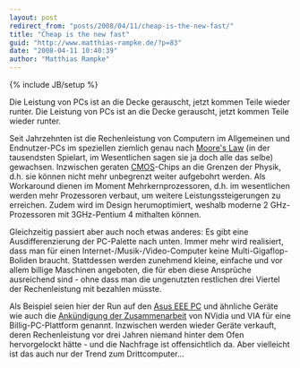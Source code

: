 ```yaml
---
layout: post
redirect_from: "posts/2008/04/11/cheap-is-the-new-fast/"
title: "Cheap is the new fast"
guid: "http://www.matthias-rampke.de/?p=83"
date: "2008-04-11 10:40:39"
author: "Matthias Rampke"
---
```

{% include JB/setup %}

Die Leistung von PCs ist an die Decke gerauscht, jetzt kommen Teile wieder runter.
Die Leistung von PCs ist an die Decke gerauscht, jetzt kommen Teile wieder runter.

Seit Jahrzehnten ist die Rechenleistung von Computern im Allgemeinen und Endnutzer-PCs im speziellen ziemlich genau nach <a title="Wikipedia: Mooresches Gesetz" href="http://de.wikipedia.org/wiki/Mooresches_Gesetz">Moore's Law</a> (in der tausendsten Spielart, im Wesentlichen sagen sie ja doch alle das selbe) gewachsen. Inzwischen geraten <a title="Wikipedia: CMOS" href="http://www.matthias-rampke.de">CMOS</a>-Chips an die Grenzen der Physik, d.h. sie k&ouml;nnen nicht mehr unbegrenzt weiter aufgebohrt werden. Als Workaround dienen im Moment Mehrkernprozessoren, d.h. im wesentlichen werden mehr Prozessoren verbaut, um weitere Leistungssteigerungen zu erreichen. Zudem wird im Design herumoptimiert, weshalb moderne 2 GHz-Prozessoren mit 3GHz-Pentium 4 mithalten k&ouml;nnen.

Gleichzeitig passiert aber auch noch etwas anderes: Es gibt eine Ausdifferenzierung der PC-Palette nach unten. Immer mehr wird realisiert, dass man f&uuml;r einen Internet-/Musik-/Video-Computer keine Multi-Gigaflop-Boliden braucht. Stattdessen werden zunehmend kleine, einfache und vor allem billige Maschinen angeboten, die f&uuml;r eben diese Anspr&uuml;che ausreichend sind - ohne dass man die ungenutzten restlichen drei Viertel der Rechenleistung mit bezahlen m&uuml;sste.

Als Beispiel seien hier der Run auf den <a title="Wikipedia: Asus EEE PC" href="http://de.wikipedia.org/wiki/ASUS_Eee_PC">Asus EEE PC</a> und &auml;hnliche Ger&auml;te wie auch die <a title="heise online: Nvidia und VIA kooperieren bei Billig-PC-Plattform" href="http://www.heise.de/newsticker/Nvidia-und-VIA-kooperieren-bei-Billig-PC-Plattform--/meldung/106357/from/rss09">Ank&uuml;ndigung der Zusammenarbeit</a> von NVidia und VIA f&uuml;r eine Billig-PC-Plattform genannt. Inzwischen werden wieder Ger&auml;te verkauft, deren Rechenleistung vor drei Jahren niemand hinter dem Ofen hervorgelockt h&auml;tte - und die Nachfrage ist offensichtlich da. Aber vielleicht ist das auch nur der Trend zum Drittcomputer&hellip;

